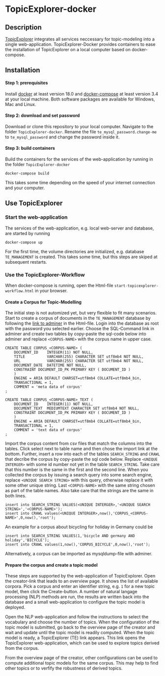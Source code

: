 # TopicExplorer-docker

## Description
[TopicExplorer](http://topicexplorer.informatik.uni-halle.de) integrates all services neccessary for topic-modeling into a single web-application. TopicExplorer-Docker provides containers to ease the installation of TopicExplorer on a local computer based on docker-compose.

## Installation
#### Step 1: prerequisites
Install [docker](https://docs.docker.com/install/) at least version 18.0 and [docker-compose](https://docs.docker.com/compose/install/) at least version 3.4 at your local machine.
Both software packages are available for Windows, Mac and Linux.
#### Step 2: download and set password
Download or clone this repository to your local computer. Navigate to the folder `TopicExplorer-docker`. Rename the file `te_mysql_password.change-me` to `te_mysql_password` and change the password inside it.
#### Step 3: build containers
Build the containers for the services of the web-application by running in the folder `TopicExplorer-docker`
```
docker-compose build
```
This takes some time depending on the speed of your internet connection and your computer.

## Use TopicExplorer
### Start the web-application
The services of the web-application, e.g. local web-server and database, are started by running
```
docker-compose up
```
For the first time, the volume directories are initialized, e.g. database `TE_MANAGEMENT` is created. This takes some time, but this steps are skiped at subsequent restarts.
### Use the TopicExplorer-Workflow
When docker-compose is running, open the Html-file `start-topicexplorer-workflow.html` in your browser.

#### Create a Corpus for Topic-Modelling
The initial step is not automized yet, but very flexible to fit many scenarios.
Start to create a corpus of documents in the `TE_MANAGEMENT` database by following the [link to adminer](http://localhost:8002/?server=topicexplorer-db&username=root&db=TE_MANAGEMENT&sql=) in the Html-file. Login into the database as root with the password you selected earlier. Choose the SQL-Command link in adminer and create two tables by copy-paste the sql-code below into adminer and replace `<CORPUS-NAME>` with the corpus name in upper case.
```
CREATE TABLE CORPUS_<CORPUS-NAME> (
    DOCUMENT_ID    INTEGER(11) NOT NULL,
    TITLE          VARCHAR(255) CHARACTER SET utf8mb4 NOT NULL,
    URL            VARCHAR(255) CHARACTER SET utf8mb4 NOT NULL,
    DOCUMENT_DATE  DATETIME NOT NULL,
    CONSTRAINT DOCUMENT_ID_PK PRIMARY KEY ( DOCUMENT_ID )
    )
    ENGINE = ARIA DEFAULT CHARSET=utf8mb4 COLLATE=utf8mb4_bin,
    TRANSACTIONAL = 1,
    COMMENT = 'meta data of corpus'
;

CREATE TABLE CORPUS_<CORPUS-NAME>_TEXT (
    DOCUMENT_ID    INTEGER(11) NOT NULL,
    DOCUMENT_TEXT  MEDIUMTEXT CHARACTER SET utf8mb4 NOT NULL,
    CONSTRAINT DOCUMENT_ID_PK PRIMARY KEY ( DOCUMENT_ID )
    )
    ENGINE = ARIA DEFAULT CHARSET=utf8mb4 COLLATE=utf8mb4_bin,
    TRANSACTIONAL = 1,
    COMMENT = 'text data of corpus'
;
```
Import the corpus content from csv files that match the columns into the tables.
Click select next to table name and then chose the import link at the bottom.
Further, insert a row into each of the tables `SEARCH_STRING` and `CRAWL` that decribe the corpus by copy-paste the sql code below.
Replace `<UNIQUE INTERGER>` with some id number not yet in the table `SEARCH_STRING`.
Take care that this number is the same in the first and the second line.
When you collected the corpus by issuing a search query into some search engine,
replace `<UNIQUE SEARCH STRING>` with this query, otherwise replace it with some other unique string.
Last `<CORPUS-NAME>` with the same string chosen as part of the table names.
Also take care that the strings are the same in both lines.
```
insert into SEARCH_STRING VALUES(<UNIQUE INTERGER>,'<UNIQUE SEARCH STRING>','<CORPUS-NAME>');
insert into CRAWL values(<UNIQUE INTERGER>,now(),'CORPUS_<CORPUS-NAME>',0,now(),'root');
```
An example for a corpus about	bicycling for holiday in Germany could be
```
insert into SEARCH_STRING VALUES(1,'bicycle AND germany AND holiday','BICYCLE');
insert into CRAWL values(1,now(),'CORPUS_BICYCLE',0,now(),'root');
```
Alternatively, a corpus can be imported as mysqldump-file with adminer.
#### Prepare the corpus and create a topic model
These steps are supported by the web-application of TopicExplorer.
Open the creator-link that leads to an overview page.
It shows the list of available corpora.
Pick a corpus and enter an identifier string, e.g. `1` for a new topic model, then click the Create-button.
A number of natural langage processing (NLP) methods are run, the results
are written back into the database and a small web-application to configure
the topic model is deployed.

Open the NLP web-application and follow the instructions to select the vocabulary and choose the number of topics.
When the configuration of the topic model is submitted, go back to the  overview page of the creator and wait and update until the topic model is readily computed.
When the topic model is ready, a TopicExplorer (TE) link appears.
This link opens the TopicExplorer web-application, which can be used to explore topics derived from the corpus.

From the overview page of the creator, other configurations can be used to compute additional topic models for the same corpus.
This may help to find other topics or to verfify the robustness of derived topics.
